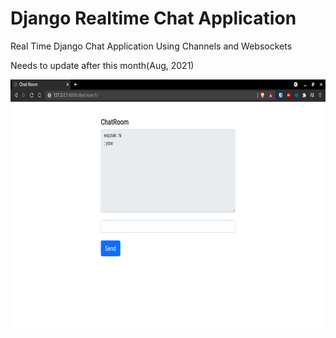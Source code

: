 # Django Realtime Chat Application 

Real Time Django Chat Application Using Channels and Websockets

Needs to update after this month(Aug, 2021)

<p align="center"><img src="https://github.com/ikazreal21/Django-Basic-RealTime-Chat/blob/master/Screenshot-20210807150952-1280x764.png" width="600px" height="400px"></p> 

